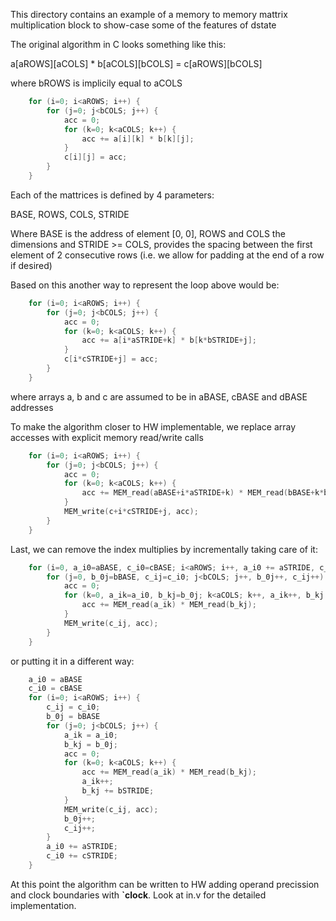 
This directory contains an example of a memory to memory
mattrix multiplication block to show-case some of the 
features of dstate

The original algorithm in C looks something like this:

a[aROWS][aCOLS] * b[aCOLS][bCOLS] = c[aROWS][bCOLS]

where bROWS is implicily equal to aCOLS

```C
    for (i=0; i<aROWS; i++) {
        for (j=0; j<bCOLS; j++) {
            acc = 0;
            for (k=0; k<aCOLS; k++) {
                acc += a[i][k] * b[k][j];
            }
            c[i][j] = acc;
        }
    }
```

Each of the mattrices is defined by 4 parameters:

BASE, ROWS, COLS, STRIDE

Where BASE is the address of element [0, 0], ROWS and COLS
the dimensions and STRIDE >= COLS, provides the spacing
between the first element of 2 consecutive rows (i.e.
we allow for padding at the end of a row if desired)

Based on this another way to represent the loop above would be:

```C
    for (i=0; i<aROWS; i++) {
        for (j=0; j<bCOLS; j++) {
            acc = 0;
            for (k=0; k<aCOLS; k++) {
                acc += a[i*aSTRIDE+k] * b[k*bSTRIDE+j];
            }
            c[i*cSTRIDE+j] = acc;
        }
    }
```

where arrays a, b and c are assumed to be in aBASE, cBASE and dBASE addresses

To make the algorithm closer to HW implementable, we replace array accesses with
explicit memory read/write calls

```C
    for (i=0; i<aROWS; i++) {
        for (j=0; j<bCOLS; j++) {
            acc = 0;
            for (k=0; k<aCOLS; k++) {
                acc += MEM_read(aBASE+i*aSTRIDE+k) * MEM_read(bBASE+k*bSTRIDE+j);
            }
            MEM_write(c+i*cSTRIDE+j, acc);
        }
    }
```

Last, we can remove the index multiplies by incrementally taking care of it:

```C
    for (i=0, a_i0=aBASE, c_i0=cBASE; i<aROWS; i++, a_i0 += aSTRIDE, c_i0 += cSTRIDE) {
        for (j=0, b_0j=bBASE, c_ij=c_i0; j<bCOLS; j++, b_0j++, c_ij++) {
            acc = 0;
            for (k=0, a_ik=a_i0, b_kj=b_0j; k<aCOLS; k++, a_ik++, b_kj += bSTRIDE) {
                acc += MEM_read(a_ik) * MEM_read(b_kj);
            }
            MEM_write(c_ij, acc);
        }
    }
```

or putting it in a different way:

```C
    a_i0 = aBASE
    c_i0 = cBASE
    for (i=0; i<aROWS; i++) {
        c_ij = c_i0;
        b_0j = bBASE
        for (j=0; j<bCOLS; j++) {
            a_ik = a_i0;
            b_kj = b_0j;
            acc = 0;
            for (k=0; k<aCOLS; k++) {
                acc += MEM_read(a_ik) * MEM_read(b_kj);
                a_ik++;
                b_kj += bSTRIDE;
            }
            MEM_write(c_ij, acc);
            b_0j++;
            c_ij++;
        }
        a_i0 += aSTRIDE;
        c_i0 += cSTRIDE;
    }
```

At this point the algorithm can be written to HW adding operand precission
and clock boundaries with **`clock**. Look at in.v for the detailed implementation.
